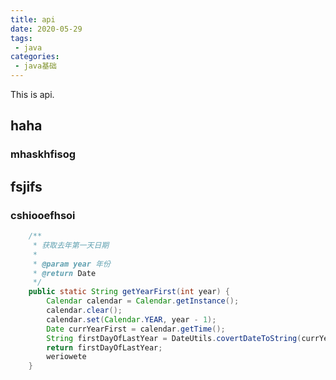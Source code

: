 ```yaml
---
title: api
date: 2020-05-29
tags:
 - java
categories:
 - java基础
---
```


This is api.

## haha



### mhaskhfisog



## fsjifs



### cshiooefhsoi



```java
    /**
     * 获取去年第一天日期
     *
     * @param year 年份
     * @return Date
     */
    public static String getYearFirst(int year) {
        Calendar calendar = Calendar.getInstance();
        calendar.clear();
        calendar.set(Calendar.YEAR, year - 1);
        Date currYearFirst = calendar.getTime();
        String firstDayOfLastYear = DateUtils.covertDateToString(currYearFirst, "yyyy-MM-dd");
        return firstDayOfLastYear;
        weriowete
    }



```
